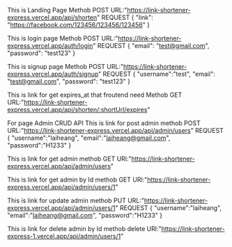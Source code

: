 This is Landing Page
Methob POST
URL:"https://link-shortener-express.vercel.app/api/shorten"
REQUEST
{
  "link": "https://facebook.com/123456/123456/123456"
}

This is login page
Methob POST
URL:"https://link-shortener-express.vercel.app/auth/login"
REQUEST
{
  "email": "test@gmail.com",
  "password": "test123"
}

This is signup page
Methob POST
URL:"https://link-shortener-express.vercel.app/auth/signup"
REQUEST
{
  "username":"test",
  "email": "test@gmail.com",
  "password": "test123"
}

This is link for get expires_at that froutend need
Methob GET
URL:"https://link-shortener-express.vercel.app/api/shorten/:shortUrl/expires"


For page Admin CRUD API
This is link for post admin
methob POST
URL:"https://link-shortener-express.vercel.app/api/admin/users"
REQUEST
{
    "username":"laiheang",
     "email":"laiheang@gmail.com",
     "password":"H1233"
}

This is link for get admin
methob GET
URl:"https://link-shortener-express.vercel.app/api/admin/users"

This is link for get admin by Id
methob GET
URl:"https://link-shortener-express.vercel.app/api/admin/users/1"

This is link for update admin
methob PUT
URL:"https://link-shortener-express.vercel.app/api/admin/users/1"
REQUEST
{
    "username":"laiheang",
     "email":"laiheang@gmail.com",
     "password":"H1233"
}

This is link for delete admin by Id
methob delete
URl:"https://link-shortener-express-1.vercel.app/api/admin/users/1"
